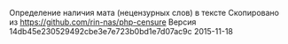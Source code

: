 Определение наличия мата (нецензурных слов) в тексте
Скопировано из https://github.com/rin-nas/php-censure
Версия 14db45e230529492cbe3e7e723b0bd1e7d07ac9c 2015-11-18